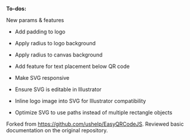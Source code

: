 **To-dos:**


New params & features
* Add padding to logo
* Apply radius to logo background
* Apply radius to canvas background
* Add feature for text placement below QR code

* Make SVG responsive
* Ensure SVG is editable in Illustrator
* Inline logo image into SVG for Illustrator compatibility
* Optimize SVG to use paths instead of multiple rectangle objects

Forked  from https://github.com/ushelp/EasyQRCodeJS. Reviewed basic documentation on the original repository.


